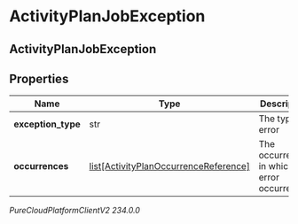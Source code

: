 # ActivityPlanJobException

## ActivityPlanJobException

## Properties

|Name | Type | Description | Notes|
|------------ | ------------- | ------------- | -------------|
| **exception_type** | str | The type of error | |
| **occurrences** | [list[ActivityPlanOccurrenceReference]](ActivityPlanOccurrenceReference) | The occurrences in which this error occurred | |



_PureCloudPlatformClientV2 234.0.0_
